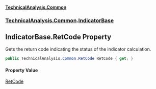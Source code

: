 #### [TechnicalAnalysis.Common](TechnicalAnalysis.Common.md 'TechnicalAnalysis.Common')
### [TechnicalAnalysis.Common](TechnicalAnalysis.Common.md#TechnicalAnalysis.Common 'TechnicalAnalysis.Common').[IndicatorBase](IndicatorBase.md 'TechnicalAnalysis.Common.IndicatorBase')

## IndicatorBase.RetCode Property

Gets the return code indicating the status of the indicator calculation.

```csharp
public TechnicalAnalysis.Common.RetCode RetCode { get; }
```

#### Property Value
[RetCode](RetCode.md 'TechnicalAnalysis.Common.RetCode')